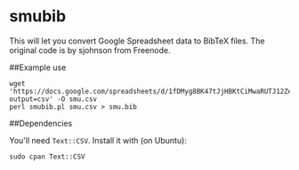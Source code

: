 # smubib

This will let you convert Google Spreadsheet data to BibTeX files. The original code is by sjohnson from Freenode.

##Example use

	wget 'https://docs.google.com/spreadsheets/d/1fDMyg8BK47tJjHBKtCiMwaRUTJ12ZeCZqAZqYSNxdaE/pub?output=csv' -O smu.csv
	perl smubib.pl smu.csv > smu.bib 

##Dependencies

You'll need `Text::CSV`. Install it with (on Ubuntu): 

	sudo cpan Text::CSV

